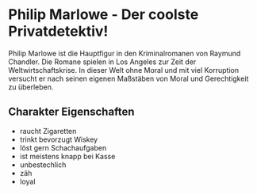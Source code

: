# Philip Marlowe - Der coolste Privatdetektiv!

Philip Marlowe ist die Hauptfigur in den Kriminalromanen von Raymund Chandler.
Die Romane spielen in Los Angeles zur Zeit der Weltwirtschaftskrise. In dieser Welt ohne Moral und mit viel Korruption versucht er nach seinen eigenen Maßstäben von Moral und Gerechtigkeit zu überleben.  

## Charakter Eigenschaften

* raucht Zigaretten
* trinkt bevorzugt Wiskey
* löst gern Schachaufgaben
* ist meistens knapp bei Kasse
* unbestechlich
* zäh
* loyal
